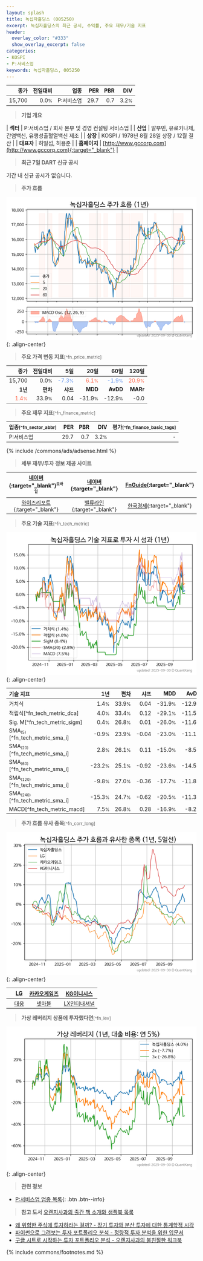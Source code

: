 ```yaml
---
layout: splash
title: 녹십자홀딩스 (005250)
excerpt: 녹십자홀딩스의 최근 공시, 수익률, 주요 재무/기술 지표
header:
  overlay_color: "#333"
  show_overlay_excerpt: false
categories:
- KOSPI
- P:서비스업
keywords: 녹십자홀딩스, 005250
---
```


| **종가** | **전일대비** | **업종** | **PER** | **PBR** | **DIV** |
| -------: | -----------: | -------: | ------: | ------: | ------: |
| 15,700 | 0.0<small>%</small> | P:서비스업 | 29.7 | 0.7 | 3.2<small>%</small> |

<!-- more -->


> **기업 개요**<a id="company"></a>

| <span style="white-space:nowrap;">**섹터**</span> | P:서비스업 / 회사 본부 및 경영 컨설팅 서비스업 |
| <span style="white-space:nowrap;">**산업**</span> | 알부민, 유로키나제, 간염백신, 유행성출혈열백신 제조 |
| <span style="white-space:nowrap;">**상장**</span> | KOSPI / 1978년 8월 28일 상장 / 12월 결산 |
| <span style="white-space:nowrap;">**대표자**</span> | 허일섭, 허용준 |
| <span style="white-space:nowrap;">**홈페이지**</span> | [http://www.gccorp.com](http://www.gccorp.com){:target="_blank"} |


> **최근 7일 DART 신규 공시**<a id="dart"></a>

기간 내 신규 공시가 없습니다.


> **주가 흐름**<a id="price"></a>

![005250](/stock/images/005250.png){: .align-center}


> **주요 가격 변동 지표**<small>[^fn_price_metric]</small>

| **종가** | **전일대비** | **5일** | **20일** | **60일** | **120일** |
| -------: | -----------: | ------: | -------: | -------: | --------: |
| 15,700 | 0.0<small>%</small> | <span style="color: cornflowerblue">-7.3<small>%</small></span> | <span style="color: tomato">6.1<small>%</small></span> | <span style="color: cornflowerblue">-1.9<small>%</small></span> | <span style="color: tomato">20.9<small>%</small></span> |
| **1년** | **편차** | **샤프** | **MDD** | **AvDD** | **MARr** |
| <span style="color: tomato">1.4<small>%</small></span> | 33.9<small>%</small> | 0.04 | -31.9<small>%</small> | -12.9<small>%</small> | -0.0 |


> **주요 재무 지표**<small>[^fn_finance_metric]</small>

| **업종**<small>[^fn_sector_abbr]</small> | **PER** | **PBR** | **DIV** | **평가**<small>[^fn_finance_basic_tags]</small> |
| :--------------------------------------- | ------: | ------: | ------: | ----------------------------------------------: |
| P:서비스업 | 29.7 | 0.7 | 3.2<small>%</small> | - |



{% include /commons/ads/adsense.html %}

> **세부 재무/투자 정보 제공 사이트**

| [네이버](https://m.stock.naver.com/domestic/stock/005250/finance/summary){:target="_blank"}<sup><small>모바일</small></sup> | [네이버](https://finance.naver.com/item/coinfo.naver?code=005250){:target="_blank"} | [FnGuide](https://comp.fnguide.com/SVO2/ASP/SVD_Invest.asp?gicode=A005250&MenuYn=Y){:target="_blank"} |
| :---: | :---: | :---: |
| [와이즈리포트](https://comp.wisereport.co.kr/company/c1040001.aspx?cmp_cd=005250){:target="_blank"} | [밸류라인](https://www.valueline.co.kr/finance/summary/005250){:target="_blank"} | [한국경제](https://markets.hankyung.com/stock/005250/financial-summary){:target="_blank"} |


> **주요 기술 지표**<small>[^fn_tech_metric]</small>


![005250](/stock/images/005250_tech.png){: .align-center}

| **기술 지표** | **1년** | **편차** | **샤프** | **MDD** | **AvDD** |
| :------------ | ------: | -----------: | -------: | ------: | -------: |
| 거치식 | 1.4<small>%</small> | 33.9<small>%</small> | 0.04 | -31.9<small>%</small> | -12.9<small>%</small> |
| 적립식[^fn_tech_metric_dca] | 4.0<small>%</small> | 33.4<small>%</small> | 0.12 | -29.1<small>%</small> | -11.5<small>%</small> |
| Sig. M[^fn_tech_metric_sigm] | 0.4<small>%</small> | 26.8<small>%</small> | 0.01 | -26.0<small>%</small> | -11.6<small>%</small> |
| SMA<small><sub>(5)</sub></small>[^fn_tech_metric_sma_i] | -0.9<small>%</small> | 23.9<small>%</small> | -0.04 | -23.0<small>%</small> | -11.1<small>%</small> |
| SMA<small><sub>(20)</sub></small>[^fn_tech_metric_sma_i] | 2.8<small>%</small> | 26.1<small>%</small> | 0.11 | -15.0<small>%</small> | -8.5<small>%</small> |
| SMA<small><sub>(60)</sub></small>[^fn_tech_metric_sma_i] | -23.2<small>%</small> | 25.1<small>%</small> | -0.92 | -23.6<small>%</small> | -14.5<small>%</small> |
| SMA<small><sub>(120)</sub></small>[^fn_tech_metric_sma_i] | -9.8<small>%</small> | 27.0<small>%</small> | -0.36 | -17.7<small>%</small> | -11.8<small>%</small> |
| SMA<small><sub>(240)</sub></small>[^fn_tech_metric_sma_i] | -15.3<small>%</small> | 24.7<small>%</small> | -0.62 | -20.5<small>%</small> | -11.3<small>%</small> |
| MACD[^fn_tech_metric_macd] | 7.5<small>%</small> | 26.8<small>%</small> | 0.28 | -16.9<small>%</small> | -8.2<small>%</small> |


> **주가 흐름 유사 종목**<a id="corr"></a><small>[^fn_corr_long]</small>

![005250](/stock/images/005250_corr.png){: .align-center}

|       | [LG](/003550/) | [카카오게임즈](/293490/) | [KG이니시스](/035600/) |
| :---: | :------------------------------------: | :------------------------------------: | :------------------------------------: |
|       | [대웅](/003090/) | [넷마블](/251270/) | [LX인터내셔널](/001120/) |


> **가상 레버리지 상품에 투자했다면**<a id="2x"></a><small>[^fn_lev]</small>

![005250](/stock/images/005250_2x.png){: .align-center}


> **관련 정보**

- [P:서비스업 업종 목록](/stats/sector/kospi_업종_서비스업_종목/){: .btn .btn--info}

> **참고 도서** [오렌지사과의 출간 책 소개와 샘플북 목록](https://kongdori.tistory.com/691)

- [왜 위험한 주식에 투자하라는 걸까? - 장기 투자와 분산 투자에 대한 통계학적 시각](https://kongdori.tistory.com/421)
- [파이썬으로 그려보는 투자 포트폴리오 분석  - 정량적 투자 분석을 위한 입문서](https://kongdori.tistory.com/643)
- [구글 시트로 시작하는 투자 포트폴리오 분석 - 오렌지사과의 불친절한 워크북](https://kongdori.tistory.com/449)


{% include commons/footnotes.md %}